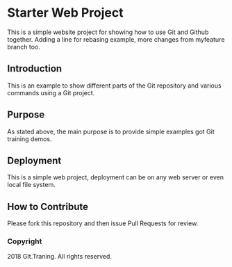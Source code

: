 # Starter Web Project

This is a simple website project for showing how to use Git and Github together. Adding a line for rebasing example, more changes from myfeature branch too.

## Introduction

This is an example to show different parts of the Git repository and various commands using a Git project.

## Purpose

As stated above, the main purpose is to provide simple examples got Git training demos.

## Deployment

This is a simple web project, deployment can be on any web server or even local file system.

## How to Contribute

Please fork this repository and then issue Pull Requests for review.

### Copyright

2018 GIt.Traning. All rights reserved.